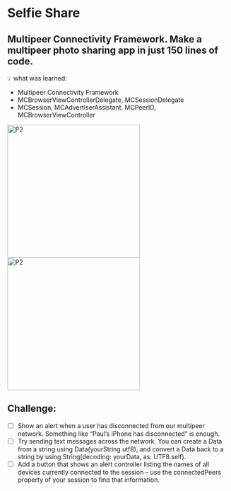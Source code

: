 # Selfie Share

## Multipeer Connectivity Framework. Make a multipeer photo sharing app in just 150 lines of code.

💡 what was learned:

- Multipeer Connectivity Framework
- MCBrowserViewControllerDelegate, MCSessionDelegate
- MCSession, MCAdvertiserAssistant, MCPeerID, MCBrowserViewController

<img width="300" alt="P2" src="https://sun9-46.userapi.com/impg/nvsYmV5kWHFK_rUCPjRiSxtllYKM2gGdumn97Q/vDbOKFjmsNo.jpg?size=996x2160&quality=95&sign=0b887cdc56a1fb2f1476b27caf680ffb&type=album"> <img width="300" alt="P2" src="https://sun9-7.userapi.com/impg/iL4sGApg8QsJBakQv0SwaH0Pue4Ji7u69mq2vQ/5MD1VglqQpc.jpg?size=996x2160&quality=95&sign=e8d65f5b5b41c2cbfcc122e0d98e273e&type=album"> 

## Challenge:

- [ ] Show an alert when a user has disconnected from our multipeer network. Something like “Paul’s iPhone has disconnected” is enough.
- [ ] Try sending text messages across the network. You can create a Data from a string using Data(yourString.utf8), and convert a Data back to a string by using String(decoding: yourData, as: UTF8.self).
- [ ] Add a button that shows an alert controller listing the names of all devices currently connected to the session – use the connectedPeers property of your session to find that information.
